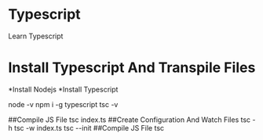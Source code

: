 # Typescript
Learn Typescript
# Install Typescript And Transpile Files
*Install Nodejs
*Install Typescript

node -v
npm i -g typescript
tsc -v

##Compile JS File
tsc index.ts
##Create Configuration And Watch Files
tsc -h
tsc -w index.ts
tsc --init
##Compile JS File
tsc
